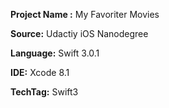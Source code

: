 
**Project Name :**  My Favoriter Movies

**Source:** Udactiy iOS Nanodegree

**Language:** Swift 3.0.1

**IDE:** Xcode 8.1

**TechTag:** Swift3
